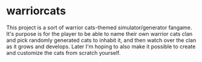 # warriorcats
This project is a sort of warrior cats-themed simulator/generator fangame. It's purpose is for the player to be able to name their own 
warrior cats clan and pick randomly generated cats to inhabit it, and then watch over the clan as it grows and develops.
Later I'm hoping to also make it possible to create and customize the cats from scratch yourself.
